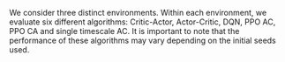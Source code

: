 We consider three distinct environments. Within each environment, we evaluate six different algorithms: Critic-Actor, Actor-Critic, DQN, PPO AC, PPO CA and single timescale AC. It is important to note that the performance of these algorithms may vary depending on the initial seeds used.
